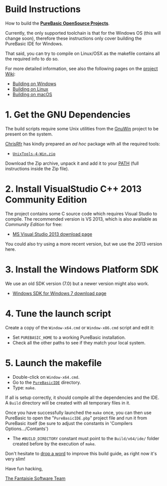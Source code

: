 # Build Instructions

How to build the __[PureBasic OpenSource Projects]__.

Currently, the only supported toolchain is that for the Windows OS (this will change soon), therefore these instructions only cover building the PureBasic IDE for Windows.

That said, you can try to compile on Linux/OSX as the makefile contains all the required info to do so.

For more detailed information, see also the following pages on the [project Wiki]:

- [Building on Windows]
- [Building on Linux]
- [Building on macOS]


# 1. Get the GNU Dependencies

The build scripts require some Unix utilities from the [GnuWin] project to be present on the system.

[ChrisRfr] has kindly prepared an _ad hoc_ package with all the required tools:

- [`UnixTools-4-Win.zip`][UnixTools-4-Win.zip]

Download the Zip archive, unpack it and add it to your [PATH]  (full instructions inside the Zip file).

# 2. Install VisualStudio C++ 2013 Community Edition

The project contains some C source code which requires Visual Studio to compile.
The recommended version is VS 2013, which is also available as _Community Edition_ for free:

- [MS Visual Studio 2013 download page]

You could also try using a more recent version, but we use the 2013 version here.

# 3. Install the Windows Platform SDK

We use an old SDK version (7.0) but a newer version might also work.

- [Windows SDK for Windows 7 download page]

# 4. Tune the launch script

Create a copy of the `Window-x64.cmd` or `Window-x86.cmd` script and edit it:

- Set `PUREBASIC_HOME` to a working PureBasic installation.
- Check all the other paths to see if they match your local system.


# 5. Launch the makefile

- Double-click on `Window-x64.cmd`.
- Go to the [`PureBasicIDE`][PureBasicIDE] directory.
- Type: `make`.

If all is setup correctly, it should compile all the dependencies and the IDE.
A `Build` directory will be created with all temporary files in it.

Once you have successfully launched the `make` once, you can then use
PureBasic to open the "`PureBasicIDE.pbp`" project file and
run it from PureBasic itself (be sure to adjust the constants in 'Compilers Options.../Contants')

- The `#BUILD_DIRECTORY` constant must point to the `Build/x64/ide/` folder created before by the execution of `make`.

Don't hesitate to [drop a word] to improve this build guide, as right now it's very slim!

Have fun hacking,

[The Fantaisie Software Team]

<!-----------------------------------------------------------------------------
                               REFERENCE LINKS
------------------------------------------------------------------------------>

[drop a word]: https://github.com/fantaisie-software/purebasic/issues/new "Open an Issue and talk to us!"

[The Fantaisie Software Team]: https://www.purebasic.com/support.php "More info about the Fantaisie Software Team"
[PureBasic OpenSource Projects]: https://github.com/fantaisie-software/purebasic

<!-- repo files and folders -->

[PureBasicIDE]: ./PureBasicIDE/ "Navigate to the 'PureBasicIDE/' folder"

<!-- 3rd party websites -->

[GnuWin]: http://gnuwin32.sourceforge.net/ "Visit the website of the GnuWin project at SourceForge"


<!-- references -->

[PATH]: https://en.wikipedia.org/wiki/PATH_(variable) "See Wikipedia page on 'PATH (variable)'"

<!-- Wiki Links -->


[project Wiki]: https://github.com/fantaisie-software/purebasic/wiki/ "Visit the PureBasic OpenSource Projects Wiki"

[Building on Windows]: https://github.com/fantaisie-software/purebasic/wiki/Building-on-Windows "Wiki page on building the PureBasic IDE under Windows"
[Building on Linux]: https://github.com/fantaisie-software/purebasic/wiki/Building-on-Linux "Wiki page on building the PureBasic IDE under Linux"
[Building on macOS]: https://github.com/fantaisie-software/purebasic/wiki/Building-on-macOS "Wiki page on building the PureBasic IDE under macOS"

<!-- download links -->

[MS Visual Studio 2013 download page]: https://visualstudio.microsoft.com/vs/older-downloads/#visual-studio-2013-and-other-products "Go to the download page of MSVS 2013"
[Windows SDK for Windows 7 download page]: https://www.microsoft.com/en-us/download/details.aspx?id=8279
[UnixTools-4-Win.zip]: https://github.com/fantaisie-software/purebasic/wiki/UnixTools-4-Win.zip "Download the ZIP file with the GNU dependencies for Windows"

<!-- people -->

[ChrisRfr]: https://github.com/ChrisRfr "View @ChrisRfr's GitHub profile"


<!-- EOF -->
